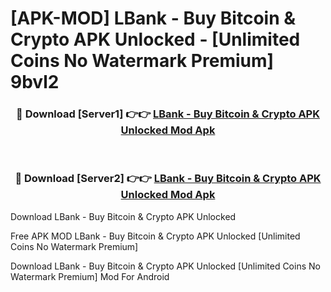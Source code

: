 # [APK-MOD] LBank - Buy Bitcoin & Crypto APK Unlocked - [Unlimited Coins No Watermark Premium] 9bvl2



<div align="center">
<h3>🔴 Download [Server1] 👉👉 <a href="https://momento.my/?title=LBank_-_Buy_Bitcoin_&_Crypto_APK_Unlocked">LBank - Buy Bitcoin & Crypto APK Unlocked Mod Apk</a></h3><br>

<h3>🔴 Download [Server2] 👉👉 <a href="https://momento.my/?title=LBank_-_Buy_Bitcoin_&_Crypto_APK_Unlocked">LBank - Buy Bitcoin & Crypto APK Unlocked Mod Apk</a></h3>
</div>



Download LBank - Buy Bitcoin & Crypto APK Unlocked 

Free APK MOD LBank - Buy Bitcoin & Crypto APK Unlocked [Unlimited Coins No Watermark Premium]

Download LBank - Buy Bitcoin & Crypto APK Unlocked [Unlimited Coins No Watermark Premium] Mod For Android
